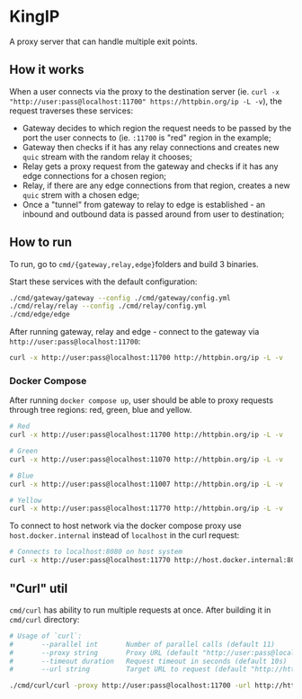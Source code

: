 # KingIP

A proxy server that can handle multiple exit points.

## How it works

When a user connects via the proxy to the destination server (ie. `curl -x "http://user:pass@localhost:11700" https://httpbin.org/ip -L -v`), the request traverses these services:
  - Gateway decides to which region the request needs to be passed by the port the user connects to (ie. `:11700` is "red" region in the example;
  - Gateway then checks if it has any relay connections and creates new `quic` stream with the random relay it chooses;
  - Relay gets a proxy request from the gateway and checks if it has any edge connections for a chosen region;
  - Relay, if there are any edge connections from that region, creates a new `quic` strem with a chosen edge;
  - Once a "tunnel" from gateway to relay to edge is established - an inbound and outbound data is passed around from user to destination;

## How to run

To run, go to `cmd/{gateway,relay,edge}`folders and build 3 binaries. 

Start these services with the default configuration:
```bash
./cmd/gateway/gateway --config ./cmd/gateway/config.yml
./cmd/relay/relay --config ./cmd/relay/config.yml
./cmd/edge/edge
```

After running gateway, relay and edge - connect to the gateway via `http://user:pass@localhost:11700`:
```bash
curl -x http://user:pass@localhost:11700 http://httpbin.org/ip -L -v
```

### Docker Compose

After running `docker compose up`, user should be able to proxy requests through tree regions: red, green, blue and yellow.

```bash
# Red
curl -x http://user:pass@localhost:11700 http://httpbin.org/ip -L -v

# Green
curl -x http://user:pass@localhost:11070 http://httpbin.org/ip -L -v

# Blue
curl -x http://user:pass@localhost:11007 http://httpbin.org/ip -L -v

# Yellow
curl -x http://user:pass@localhost:11770 http://httpbin.org/ip -L -v
```

To connect to host network via the docker compose proxy use `host.docker.internal` instead of `localhost` in the curl request:
```bash
# Connects to localhost:8080 on host system
curl -x http://user:pass@localhost:11770 http://host.docker.internal:8080/test -L -v
```


## "Curl" util

`cmd/curl` has ability to run multiple requests at once. After building it in `cmd/curl` directory:

```bash
# Usage of `curl`:
#       --parallel int       Number of parallel calls (default 11)
#       --proxy string       Proxy URL (default "http://user:pass@localhost:11700")
#       --timeout duration   Request timeout in seconds (default 10s)
#       --url string         Target URL to request (default "http://httpbin.org/ip")

./cmd/curl/curl -proxy http://user:pass@localhost:11700 -url http://httpbin.org/ip 
```
